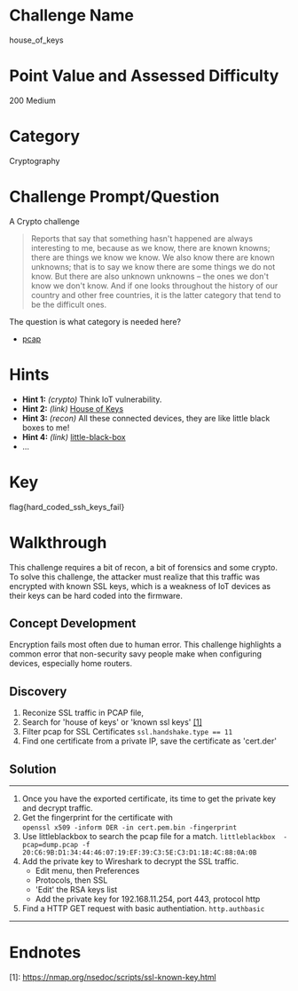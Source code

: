 

# Challenge Name

house_of_keys

# Point Value and Assessed Difficulty

200 Medium

# Category

Cryptography

# Challenge Prompt/Question

A Crypto challenge

> Reports that say that something hasn't happened are always interesting to me, because as we know, there are known knowns; there are things we know we know. We also know there are known unknowns; that is to say we know there are some things we do not know. But there are also unknown unknowns – the ones we don't know we don't know. And if one looks throughout the history of our country and other free countries, it is the latter category that tend to be the difficult ones.

The question is what category is needed here?




* [pcap](dump.pcap)


# Hints

* __Hint 1:__ *(crypto)* Think IoT vulnerability.
* __Hint 2:__ *(link)* [House of Keys](http://blog.sec-consult.com/2015/11/house-of-keys-industry-wide-https.html)
* __Hint 3:__ *(recon)* All these connected devices, they are like little black boxes to me!
* __Hint 4:__ *(link)* [little-black-box](https://github.com/chrisprice/little-black-box)
* ...

# Key

flag{hard_coded_ssh_keys_fail}

# Walkthrough

This challenge requires a bit of recon, a bit of forensics and some crypto.  To solve this challenge, the attacker must realize that this traffic was encrypted with known SSL keys, which is a weakness of IoT devices as their keys can be hard coded into the firmware.

## Concept Development

Encryption fails most often due to human error.  This challenge highlights a common error that non-security savy people make when configuring devices, especially home routers.

## Discovery

1. Reconize SSL traffic in PCAP file, 
2. Search for 'house of keys' or 'known ssl keys' [\[1\]](#endnote1)
3. Filter pcap for SSL Certificates `ssl.handshake.type == 11`
4. Find one certificate from a private IP, save the certificate as 'cert.der'


## Solution

----

1. Once you have the exported certificate, its time to get the private key and decrypt traffic. 
2. Get the fingerprint for the certificate with  
 `openssl x509 -inform DER -in cert.pem.bin -fingerprint` 
3. Use littleblackbox to search the pcap file for a match. 
 `littleblackbox  -pcap=dump.pcap -f 20:C6:9B:D1:34:44:46:07:19:EF:39:C3:5E:C3:D1:18:4C:88:0A:0B` 
4. Add the private key to Wireshark to decrypt the SSL traffic. 
    * Edit menu, then Preferences
    * Protocols, then SSL
    * 'Edit' the RSA keys list
    * Add the private key for 192.168.11.254, port 443, protocol http
5. Find a HTTP GET request with basic authentiation. `http.authbasic`


----

# Endnotes

<a name="endnote1">[1]</a>: https://nmap.org/nsedoc/scripts/ssl-known-key.html
